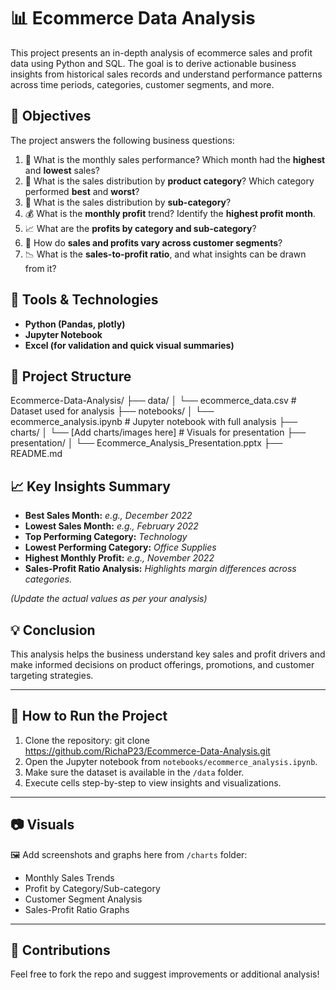 # 📊 Ecommerce Data Analysis

This project presents an in-depth analysis of ecommerce sales and profit data using Python and SQL. The goal is to derive actionable business insights from historical sales records and understand performance patterns across time periods, categories, customer segments, and more.

## 📌 Objectives

The project answers the following business questions:

1. 📅 What is the monthly sales performance? Which month had the **highest** and **lowest** sales?
2. 🛒 What is the sales distribution by **product category**? Which category performed **best** and **worst**?
3. 📂 What is the sales distribution by **sub-category**?
4. 💰 What is the **monthly profit** trend? Identify the **highest profit month**.
5. 📈 What are the **profits by category and sub-category**?
6. 👥 How do **sales and profits vary across customer segments**?
7. 📉 What is the **sales-to-profit ratio**, and what insights can be drawn from it?

## 🧠 Tools & Technologies

- **Python (Pandas, plotly)**
- **Jupyter Notebook**
- **Excel (for validation and quick visual summaries)**

## 📂 Project Structure

Ecommerce-Data-Analysis/ 
├── data/ 
│ └── ecommerce_data.csv # Dataset used for analysis 
├── notebooks/ │ └── ecommerce_analysis.ipynb # Jupyter notebook with full analysis 
├── charts/ │ └── [Add charts/images here] # Visuals for presentation 
├── presentation/ 
│ └── Ecommerce_Analysis_Presentation.pptx 
├── README.md


## 📈 Key Insights Summary

- **Best Sales Month:** _e.g., December 2022_
- **Lowest Sales Month:** _e.g., February 2022_
- **Top Performing Category:** _Technology_
- **Lowest Performing Category:** _Office Supplies_
- **Highest Monthly Profit:** _e.g., November 2022_
- **Sales-Profit Ratio Analysis:** _Highlights margin differences across categories._

*(Update the actual values as per your analysis)*

## 💡 Conclusion

This analysis helps the business understand key sales and profit drivers and make informed decisions on product offerings, promotions, and customer targeting strategies.

---

## 📎 How to Run the Project

1. Clone the repository:
 git clone https://github.com/RichaP23/Ecommerce-Data-Analysis.git
2. Open the Jupyter notebook from `notebooks/ecommerce_analysis.ipynb`.
3. Make sure the dataset is available in the `/data` folder.
4. Execute cells step-by-step to view insights and visualizations.

---

## 📷 Visuals

🖼️ Add screenshots and graphs here from `/charts` folder:
- Monthly Sales Trends
- Profit by Category/Sub-category
- Customer Segment Analysis
- Sales-Profit Ratio Graphs

---

## 🙌 Contributions
Feel free to fork the repo and suggest improvements or additional analysis!


